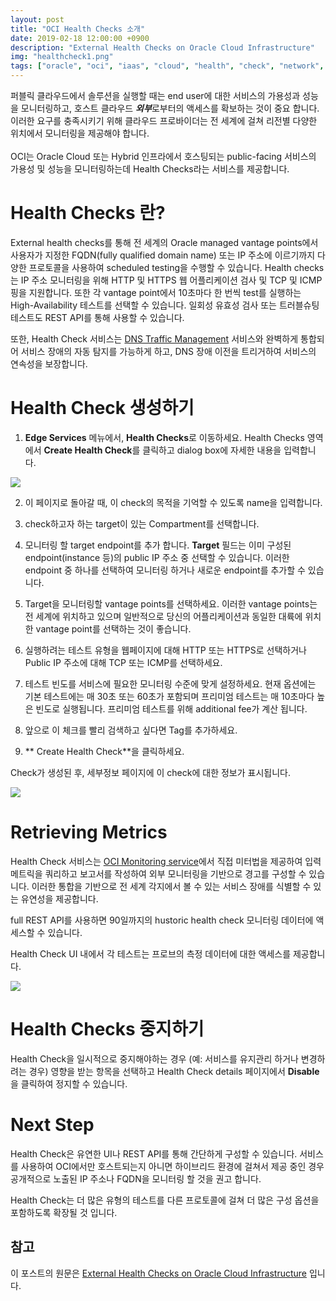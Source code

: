 ```yaml
---
layout: post
title: "OCI Health Checks 소개"
date: 2019-02-18 12:00:00 +0900
description: "External Health Checks on Oracle Cloud Infrastructure"
img: "healthcheck1.png"
tags: ["oracle", "oci", "iaas", "cloud", "health", "check", "network", "ping", "http", "multicloud","oracle cloud", "오라클 클라우드"] 
---
```


퍼블릭 클라우드에서 솔루션을 실행할 때는 end user에 대한 서비스의 가용성과 성능을 모니터링하고, 호스트 클라우드 ***외부***로부터의 액세스를 확보하는 것이 중요 합니다. 이러한 요구를 충족시키기 위해 클라우드 프로바이더는 전 세계에 걸쳐 리전별 다양한 위치에서 모니터링을 제공해야 합니다.
<br><br>
OCI는 Oracle Cloud 또는 Hybrid 인프라에서 호스팅되는 public-facing 서비스의 가용성 및 성능을 모니터링하는데 Health Checks라는 서비스를 제공합니다.


# Health Checks 란?

External health checks를 통해 전 세계의 Oracle managed vantage points에서 사용자가 지정한 FQDN(fully qualified domain name) 또는 IP 주소에 이르기까지 다양한 프로토콜을 사용하여 scheduled testing을 수행할 수 있습니다. Health checks는 IP 주소 모니터링을 위해 HTTP 및 HTTPS 웹 어플리케이션 검사 및 TCP 및 ICMP 핑을 지원합니다. 또한 각 vantage point에서 10초마다 한 번씩 test를 실행하는 High-Availability 테스트를 선택할 수 있습니다. 일회성 유효성 검사 또는 트러블슈팅 테스트도 REST API를 통해 사용할 수 있습니다.

또한, Health Check 서비스는 [DNS Traffic Management](https://jesamkim.github.io/OCI_Traffic_Management/) 서비스와 완벽하게 통합되어 서비스 장애의 자동 탐지를 가능하게 하고, DNS 장애 이전을 트리거하여 서비스의 연속성을 보장합니다.


# Health Check 생성하기

1. **Edge Services** 메뉴에서, **Health Checks**로 이동하세요. Health Checks 영역에서 **Create Health Check**를 클릭하고 dialog box에 자세한 내용을 입력합니다.

![]({{site.baseurl}}/assets/img/healthcheck2.png)

2. 이 페이지로 돌아갈 때, 이 check의 목적을 기억할 수 있도록 name을 입력합니다.

3. check하고자 하는 target이 있는 Compartment를 선택합니다.

4. 모니터링 할 target endpoint를 추가 합니다. **Target** 필드는 이미 구성된 endpoint(instance 등)의 public IP 주소 중 선택할 수 있습니다. 이러한 endpoint 중 하나를 선택하여 모니터링 하거나 새로운 endpoint를 추가할 수 있습니다.

5. Target을 모니터링할 vantage points를 선택하세요. 이러한 vantage points는 전 세계에 위치하고 있으며 일반적으로 당신의 어플리케이션과 동일한 대륙에 위치한 vantage point를 선택하는 것이 좋습니다.

6. 실행하려는 테스트 유형을 웹페이지에 대해 HTTP 또는 HTTPS로 선택하거나 Public IP 주소에 대해 TCP 또는 ICMP를 선택하세요.

7. 테스트 빈도를 서비스에 필요한 모니터링 수준에 맞게 설정하세요. 현재 옵션에는 기본 테스트에는 매 30초 또는 60초가 포함되며 프리미엄 테스트는 매 10초마다 높은 빈도로 실행됩니다. 프리미엄 테스트를 위해 additional fee가 계산 됩니다.

8. 앞으로 이 체크를 빨리 검색하고 싶다면 Tag를 추가하세요.

9. ** Create Health Check**을 클릭하세요.

Check가 생성된 후, 세부정보 페이지에 이 check에 대한 정보가 표시됩니다.

![]({{site.baseurl}}/assets/img/healthcheck4.png)


# Retrieving Metrics

Health Check 서비스는 [OCI Monitoring service](https://blogs.oracle.com/cloud-infrastructure/announcing-oracle-cloud-infrastructure-monitoring)에서 직접 미터법을 제공하여 입력 메트릭을 쿼리하고 보고서를 작성하여 외부 모니터링을 기반으로 경고를 구성할 수 있습니다. 이러한 통합을 기반으로 전 세계 각지에서 볼 수 있는 서비스 장애를 식별할 수 있는 유연성을 제공합니다.

full REST API를 사용하면 90일까지의 hustoric health check 모니터링 데이터에 액세스할 수 있습니다.

Health Check UI 내에서 각 테스트는 프로브의 측정 데이터에 대한 액세스를 제공합니다.

![]({{site.baseurl}}/assets/img/healthcheck3.png)


# Health Checks 중지하기

Health Check을 일시적으로 중지해야하는 경우 (예: 서비스를 유지관리 하거나 변경하려는 경우) 영향을 받는 항목을 선택하고 Health Check details 페이지에서 **Disable**을 클릭하여 정지할 수 있습니다.


# Next Step

Health Check은 유연한 UI나 REST API를 통해 간단하게 구성할 수 있습니다. 서비스를 사용하여 OCI에서만 호스트되는지 아니면 하이브리드 환경에 걸쳐서 제공 중인 경우 공개적으로 노출된 IP 주소나 FQDN을 모니터링 할 것을 권고 합니다.

Health Check는 더 많은 유형의 테스트를 다른 프로토콜에 걸쳐 더 많은 구성 옵션을 포함하도록 확장될 것 입니다.


## 참고

이 포스트의 원문은 [External Health Checks on Oracle Cloud Infrastructure](https://blogs.oracle.com/cloud-infrastructure/external-health-checks-on-oracle-cloud-infrastructure) 입니다.
